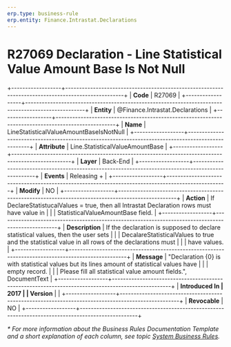 ```yaml
---
erp.type: business-rule
erp.entity: Finance.Intrastat.Declarations
---
```


# R27069 Declaration - Line Statistical Value Amount Base Is Not Null
+------------------+---------------------------------------------------------------------------------------------------+
| **Code**         | R27069                                                                                            |
+------------------+---------------------------------------------------------------------------------------------------+
| **Entity**       | @Finance.Intrastat.Declarations                                                                   |
+------------------+---------------------------------------------------------------------------------------------------+
| **Name**         | LineStatisticalValueAmountBaseIsNotNull                                                           |
+------------------+---------------------------------------------------------------------------------------------------+
| **Attribute**    | Line.StatisticalValueAmountBase                                                                   |
+------------------+---------------------------------------------------------------------------------------------------+
| **Layer**        | Back-End                                                                                          |
+------------------+---------------------------------------------------------------------------------------------------+
| **Events**       | Releasing +                                                                                       |
+------------------+---------------------------------------------------------------------------------------------------+
| **Modify**       | NO                                                                                                |
+------------------+---------------------------------------------------------------------------------------------------+
| **Action**       | If DeclareStatistucalValues = true, then all Intrastat Declaration rows must have value in        |
|                  | StatisticalValueAmountBase field.                                                                 |
+------------------+---------------------------------------------------------------------------------------------------+
| **Description**  | If the declaration is supposed to declare statistical values, then the user sets                  |
|                  | DecalareStatisticalValues to true and the statistical value in all rows of the declarations must  |
|                  | have values.                                                                                      |
+------------------+---------------------------------------------------------------------------------------------------+
| **Message**      | \"Declaration {0} is with statistical values but its lines amount of statistical values have      |
|                  | empty record.                                                                                     |
|                  | Please fill all statistical value amount fields.\", DocumentText                                  |
+------------------+---------------------------------------------------------------------------------------------------+
| **Introduced In  | 2017                                                                                              |
| Version**        |                                                                                                   |
+------------------+---------------------------------------------------------------------------------------------------+
| **Revocable**    | NO                                                                                                |
+------------------+---------------------------------------------------------------------------------------------------+

*\* For more information about the Business Rules Documentation Template and a short explanation of each column, see
topic [System Business Rules](../templates/template-description-system-business-rules.md).*
